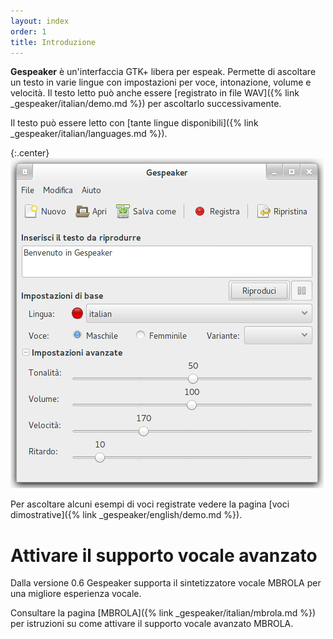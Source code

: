 ```yaml
---
layout: index
order: 1
title: Introduzione
---
```

**Gespeaker** è un'interfaccia GTK+ libera per espeak. 
Permette di ascoltare un testo in varie lingue con impostazioni per voce,
intonazione, volume e velocità.
Il testo letto può anche essere 
[registrato in file WAV]({% link _gespeaker/italian/demo.md %})
per ascoltarlo successivamente.

Il testo può essere letto con 
[tante lingue disponibili]({% link _gespeaker/italian/languages.md %}).

{:.center}
![Finestra principale](/resources/gespeaker/archive/latest/italian/main.png)

Per ascoltare alcuni esempi di voci registrate vedere la pagina 
[voci dimostrative]({% link _gespeaker/english/demo.md %}).

# Attivare il supporto vocale avanzato

Dalla versione 0.6 Gespeaker supporta il sintetizzatore vocale MBROLA per una
migliore esperienza vocale.

Consultare la pagina [MBROLA]({% link _gespeaker/italian/mbrola.md %})
per istruzioni su come attivare il supporto vocale avanzato MBROLA.
